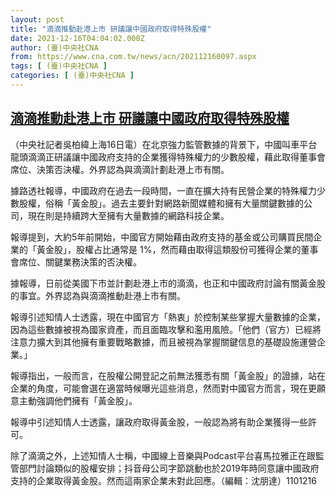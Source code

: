 ```yaml
---
layout: post
title: "滴滴推動赴港上市 研議讓中國政府取得特殊股權"
date: 2021-12-16T04:04:02.000Z
author: (臺)中央社CNA
from: https://www.cna.com.tw/news/acn/202112160097.aspx
tags: [ (臺)中央社CNA ]
categories: [ (臺)中央社CNA ]
---
```

<!--1639627442000-->
[滴滴推動赴港上市 研議讓中國政府取得特殊股權](https://www.cna.com.tw/news/acn/202112160097.aspx)
------

<div>
<div></div><div><p>（中央社記者吳柏緯上海16日電）在北京強力監管數據的背景下，中國叫車平台龍頭滴滴正研議讓中國政府支持的企業獲得特殊權力的少數股權，藉此取得董事會席位、決策否決權。外界認為與滴滴計劃赴港上市有關。 </p><p>據路透社報導，中國政府在過去一段時間，一直在擴大持有民營企業的特殊權力少數股權，俗稱「黃金股」。過去主要針對網路新聞媒體和擁有大量關鍵數據的公司，現在則是持續跨大至擁有大量數據的網路科技企業。</p><p>報導提到，大約5年前開始，中國官方開始藉由政府支持的基金或公司購買民間企業的「黃金股」，股權占比通常是 1%，然而藉由取得這類股份可獲得企業的董事會席位、關鍵業務決策的否決權。</p><p>據報導，日前從美國下市並計劃赴港上市的滴滴，也正和中國政府討論有關黃金股的事宜。外界認為與滴滴推動赴港上市有關。</p><p>報導引述知情人士透露，現在中國官方「熱衷」於控制某些掌握大量數據的企業，因為這些數據被視為國家資產，而且面臨攻擊和濫用風險。「他們（官方）已經將注意力擴大到其他擁有重要戰略數據，而且被視為掌握關鍵信息的基礎設施運營企業。」</p><p>報導指出，一般而言，在股權公開登記之前無法獲悉有關「黃金股」的證據，站在企業的角度，可能會選在適當時候曝光這些消息，然而對中國官方而言，現在更願意主動強調他們擁有「黃金股」。</p><p>報導中引述知情人士透露，讓政府取得黃金股，一般認為將有助企業獲得一些許可。</p><p>除了滴滴之外，上述知情人士稱，中國線上音樂與Podcast平台喜馬拉雅正在跟監管部門討論類似的股權安排；抖音母公司字節跳動也於2019年時同意讓中國政府支持的企業取得黃金股。然而這兩家企業未對此回應。（編輯：沈朋達）1101216</p></div>
</div>
